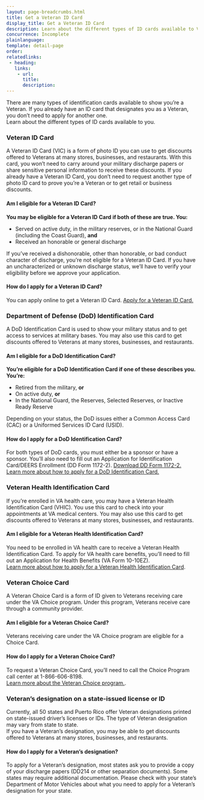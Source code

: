 ```yaml
---
layout: page-breadcrumbs.html
title: Get a Veteran ID Card 
display_title: Get a Veteran ID Card 
description: Learn about the different types of ID cards available to Veterans and how to apply for them. 
concurrence: Incomplete
plainlanguage: 
template: detail-page
order: 	
relatedlinks:
 - heading: 
   links: 
    - url: 
      title: 
      description:
---
```


<div class="va-introtext">
There are many types of identification cards available to show you’re a Veteran. If you already have an ID card that designates you as a Veteran, you don’t need to apply for another one. </br>
Learn about the different types of ID cards available to you.

</div>


### Veteran ID Card 
A Veteran ID Card (VIC) is a form of photo ID you can use to get discounts offered to Veterans at many stores, businesses, and restaurants. With this card, you won’t need to carry around your military discharge papers or share sensitive personal information to receive these discounts. 
If you already have a Veteran ID Card, you don’t need to request another type of photo ID card to prove you’re a Veteran or to get retail or business discounts. 
#### Am I eligible for a Veteran ID Card?
**You may be eligible for a Veteran ID Card if both of these are true. You:** 
- Served on active duty, in the military reserves, or in the National Guard (including the Coast Guard), **and**
- Received an honorable or general discharge  

If you’ve received a dishonorable, other than honorable, or bad conduct character of discharge, you’re not eligible for a Veteran ID Card. If you have an uncharacterized or unknown discharge status, we’ll have to verify your eligibility before we approve your application. 
#### How do I apply for a Veteran ID Card?
You can apply online to get a Veteran ID Card. 
[Apply for a Veteran ID Card.](/veteran-id-card/)


### Department of Defense (DoD) Identification Card
A DoD Identification Card is used to show your military status and to get access to services at military bases. You may also use this card to get discounts offered to Veterans at many stores, businesses, and restaurants. 
#### Am I eligible for a DoD Identification Card?
**You’re eligible for a DoD Identification Card if one of these describes you. You’re:**
- Retired from the military, **or**
- On active duty, **or**
- In the National Guard, the Reserves, Selected Reserves, or Inactive Ready Reserve

Depending on your status, the DoD issues either a Common Access Card (CAC) or a Uniformed Services ID Card (USID).
#### How do I apply for a DoD Identification Card? 
For both types of DoD cards, you must either be a sponsor or have a sponsor. You’ll also need to fill out an Application for Identification Card/DEERS Enrollment (DD Form 1172-2).
[Download DD Form 1172-2.](http://www.cac.mil/Portals/53/Documents/dd1172-2.pdf)</br>
[Learn more about how to apply for a DoD Identification Card.](http://www.cac.mil/)
### Veteran Health Identification Card 
If you’re enrolled in VA health care, you may have a Veteran Health Identification Card (VHIC). You use this card to check into your appointments at VA medical centers. You may also use this card to get discounts offered to Veterans at many stores, businesses, and restaurants. 
#### Am I eligible for a Veteran Health Identification Card?
You need to be enrolled in VA health care to receive a Veteran Health Identification Card. To apply for VA health care benefits, you’ll need to fill out an Application for Health Benefits (VA Form 10-10EZ). </br> 
[Learn more about how to apply for a Veteran Health Identification Card](https://www.va.gov/healthbenefits/vhic/index.asp).
### Veteran Choice Card 
A Veteran Choice Card is a form of ID given to Veterans receiving care under the VA Choice program. Under this program, Veterans receive care through a community provider.
#### Am I eligible for a Veteran Choice Card?
Veterans receiving care under the VA Choice program are eligible for a Choice Card. 
#### How do I apply for a Veteran Choice Card? 
To request a Veteran Choice Card, you’ll need to call the Choice Program call center at 1-866-606-8198.</br>
[Learn more about the Veteran Choice program.]( https://www.va.gov/COMMUNITYCARE/programs/veterans/VCP/index.asp).

### Veteran’s designation on a state-issued license or ID
Currently, all 50 states and Puerto Rico offer Veteran designations printed on state-issued driver’s licenses or IDs. The type of Veteran designation may vary from state to state.  
If you have a Veteran’s designation, you may be able to get discounts offered to Veterans at many stores, businesses, and restaurants.
#### How do I apply for a Veteran’s designation? 
To apply for a Veteran’s designation, most states ask you to provide a copy of your discharge papers (DD214 or other separation documents). Some states may require additional documentation. 
Please check with your state’s Department of Motor Vehicles about what you need to apply for a Veteran’s designation for your state. 
